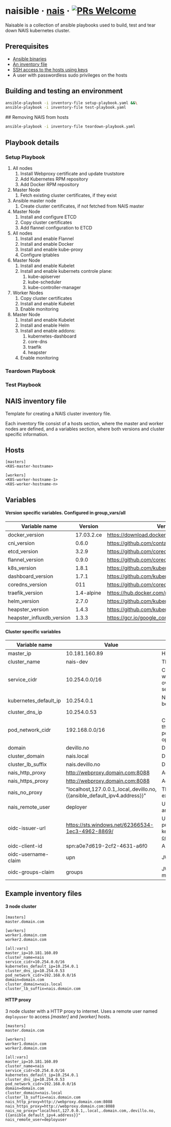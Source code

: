 # naisible &middot;  [nais](http://nais.io) &middot; [![PRs Welcome](https://img.shields.io/badge/PRs-welcome-brightgreen.svg)]()
Naisable is a collection of ansible playbooks used to build, test and tear down NAIS kubernetes cluster.

## Prerequisites
* [Ansible binaries](http://docs.ansible.com/ansible/intro_installation.html)
* [An inventory file](example-inventory-file)
* [SSH access to the hosts using keys](https://www.ssh.com/ssh/copy-id)
* A user with passwordless sudo privileges on the hosts


## Building and testing an environment
```sh
ansible-playbook -i inventory-file setup-playbook.yaml &&\
ansible-playbook -i inventory-file test-playbook.yaml
```
</a>
## Removing NAIS from hosts

```sh
ansible-playbook -i inventory-file teardown-playbook.yaml
```

## Playbook details
### Setup Playbook
1. All nodes
   1. Install Webproxy certificate and update truststore
   1. Add Kubernetes RPM repository
   1. Add Docker RPM repository
1. Master Node
   1. Fetch existing cluster certificates, if they exist
1. Ansible master node
   1. Create cluster certificates, if not fetched from NAIS master
1. Master Node
   1. Install and configure ETCD
   1. Copy cluster certificates
   1. Add flannel configuration to ETCD
1. All nodes
   1. Install and enable Flannel
   1. Install and enable Docker
   1. Install and enable kube-proxy
   1. Configure iptables
1. Master Node
   1. Install and enable Kubelet
   1. Install and enable kubernets controle plane:
      1. kube-apiserver
      1. kube-scheduler
      1. kube-controller-manager
1. Worker Nodes
   1. Copy cluster certificates
   1. Install and enable Kubelet
   1. Enable monitoring
1. Master Node
   1. Install and enable Kubelet
   1. Install and enable Helm
   1. Install and enable addons:
      1. kubernetes-dashboard
      1. core-dns
      1. traefik
      1. heapster
   1. Enable monitoring   

### Teardown Playbook
### Test Playbook

## NAIS inventory file
Template for creating a NAIS cluster inventory file.

Each inventory file consist of a hosts section, where the master and worker nodes are defined, and a variables section, where both versions and cluster specific information.

Hosts
---
```
[masters]
<K8S-master-hostname>
```
```
[workers]
<K8S-worker-hostname-1>
<K8S-worker-hostname-n>
```

Variables
---
#### Version specific variables. Configured in group_vars/all
|Variable name|Version|Version information location|
|---|---|---|
|docker_version|17.03.2.ce|https://download.docker.com/linux/centos/7/x86_64/stable/Packages/|
|cni_version|0.6.0|https://github.com/containernetworking/cni/releases|
|etcd_version|3.2.9|https://github.com/coreos/etcd/releases/|
|flannel_version|0.9.0|https://github.com/coreos/flannel/releases|
|k8s_version|1.8.1|https://github.com/kubernetes/kubernetes/releases|
|dashboard_version|1.7.1|https://github.com/kubernetes/dashboard/releases|
|coredns_version|011|https://github.com/coredns/coredns/releases|
|traefik_version|1.4-alpine|https://hub.docker.com/r/library/traefik/tags/|
|helm_version|2.7.0|https://github.com/kubernetes/helm/releases|
|heapster_version|1.4.3|https://github.com/kubernetes/heapster/releases|
|heapster_influxdb_version|1.3.3|https://gcr.io/google_containers/heapster-influxdb-amd64|

#### Cluster specific variables
|Variable name|Value|Information|
|---|---|---|
|master_ip|10.181.160.89|Host IP of the master node|
|cluster_name|nais-dev|The default domain name in the cluster|
|service_cidr|10.254.0.0/16|CIDR where all k8s services will recide. Addresses in this CIDR will only exist in iptables on the cluster nodes, but should not overlap with existing network CIDRs, as there might be existing services operating in the same range |
|kubernetes_default_ip|10.254.0.1|Normally the first address in the service CIDR. This address will be allocated for the "kubernetes.default" service|
|cluster_dns_ip|10.254.0.53||
|pod_network_cidr|192.168.0.0/16|CIDR in which all pods will run. This CIDR is not accessible from the outside, but should not overlap with existing networks, as pods might need to communicate with external services operating in the same IP range|
|domain|devillo.no|Domain name of your k8s nodes, required to issue certificates|
|cluster_domain|nais.local|Domain name inside your cluster|
|cluster_lb_suffix|nais.devillo.no|Domain your external services will be exposed|
|nais_http_proxy|http://webproxy.domain.com:8088|Address to proxy for http traffic|
|nais_https_proxy|http://webproxy.domain.com:8088|Address to proxy for https traffic|
|nais_no_proxy|"localhost,127.0.0.1,.local,.devillo.no,{{ansible_default_ipv4.address}}"|This variable should contain a comma-separated list of domain extensions proxy should _not_ be used for.|
|nais_remote_user|deployer|User for remote access to the hosts configured under [masters] and [workers] section. Defaults to deployer|
|oidc-issuer-url|https://sts.windows.net/62366534-1ec3-4962-8869/ |URL of the provider which allows the API server to discover public signing keys.https://kubernetes.io/docs/admin/authentication/#openid-connect-tokens|
|oidc-client-id|spn:a0e7d619-2cf2-4631-a6f0|A client id that all tokens must be issued for.|
|oidc-username-claim|upn|JWT claim to use as the user name|
|oidc-groups-claim|groups|JWT claim to use as the user’s group. If the claim is present it must be an array of strings.|

Example inventory files
---

#### 3 node cluster
```
[masters]
master.domain.com

[workers]
worker1.domain.com
worker2.domain.com

[all:vars]
master_ip=10.181.160.89
cluster_name=nais
service_cidr=10.254.0.0/16
kubernetes_default_ip=10.254.0.1
cluster_dns_ip=10.254.0.53
pod_network_cidr=192.168.0.0/16
domain=domain.com
cluster_domain=nais.local
cluster_lb_suffix=nais.domain.com
```

#### HTTP proxy
3 node cluster with a HTTP proxy to internet. Uses a remote user
named `deployuser` to access _[master]_ and _[worker]_ hosts.
```
[masters]
master.domain.com

[workers]
worker1.domain.com
worker2.domain.com

[all:vars]
master_ip=10.181.160.89
cluster_name=nais
service_cidr=10.254.0.0/16
kubernetes_default_ip=10.254.0.1
cluster_dns_ip=10.254.0.53
pod_network_cidr=192.168.0.0/16
domain=domain.com
cluster_domain=nais.local
cluster_lb_suffix=nais.domain.com
nais_http_proxy=http://webproxy.domain.com:8088
nais_https_proxy=http://webproxy.domain.com:8088
nais_no_proxy="localhost,127.0.0.1,.local,.domain.com,.devillo.no,{{ansible_default_ipv4.address}}"
nais_remote_user=deployuser
```
